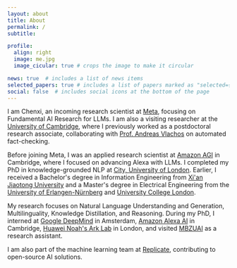 ```yaml
---
layout: about
title: About
permalink: /
subtitle: 

profile:
  align: right
  image: me.jpg
  image_cicular: true # crops the image to make it circular

news: true  # includes a list of news items
selected_papers: true # includes a list of papers marked as "selected={true}"
social: false  # includes social icons at the bottom of the page
---
```


I am Chenxi, an incoming research scientist at [Meta](https://ai.meta.com/research/), focusing on Fundamental AI Research for LLMs. I am also a visiting researcher at the [University of Cambridge](https://www.cst.cam.ac.uk/about), where I previously worked as a postdoctoral research associate, collaborating with [Prof. Andreas Vlachos](https://www.cst.cam.ac.uk/people/av308) on automated fact-checking.

Before joining Meta, I was an applied research scientist at [Amazon AGI](https://www.amazon.science/locations/london-and-cambridge) in Cambridge, where I focused on advancing Alexa with LLMs. I completed my PhD in knowledge-grounded NLP at [City, University of London](https://www.city.ac.uk/). Earlier, I received a Bachelor's degree in Information Engineering from [Xi'an Jiaotong University](http://en.xjtu.edu.cn/) and a Master's degree in Electrical Engineering from the [University of Erlangen-Nürnberg](https://www.fau.eu/) and [University College London](https://www.ucl.ac.uk/).

My research focuses on Natural Language Understanding and Generation, Multilinguality, Knowledge Distillation, and Reasoning. During my PhD, I interned at [Google DeepMind](https://www.deepmind.com/) in Amsterdam, [Amazon Alexa AI](https://amazon.jobs/en-gb/landing_pages/Cambridge) in Cambridge, [Huawei Noah's Ark Lab](https://noahlab.com.hk/) in London, and visited [MBZUAI](https://mbzuai.ac.ae/) as a research assistant.

I am also part of the machine learning team at [Replicate](https://replicate.com/), contributing to open-source AI solutions.
